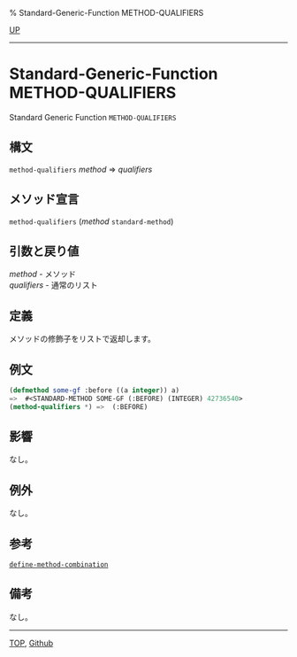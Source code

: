 % Standard-Generic-Function METHOD-QUALIFIERS

[UP](7.7.html)  

---

# Standard-Generic-Function **METHOD-QUALIFIERS**


Standard Generic Function `METHOD-QUALIFIERS`


## 構文

`method-qualifiers` *method* => *qualifiers*


## メソッド宣言

`method-qualifiers` (*method* `standard-method`)


## 引数と戻り値

*method* - メソッド  
*qualifiers* - 通常のリスト


## 定義

メソッドの修飾子をリストで返却します。


## 例文

```lisp
(defmethod some-gf :before ((a integer)) a)
=>  #<STANDARD-METHOD SOME-GF (:BEFORE) (INTEGER) 42736540>
(method-qualifiers *) =>  (:BEFORE)
```


## 影響

なし。


## 例外

なし。


## 参考

[`define-method-combination`](7.7.define-method-combination.html)


## 備考

なし。


---
[TOP](index.html),  [Github](https://github.com/nptcl/npt-japanese)

